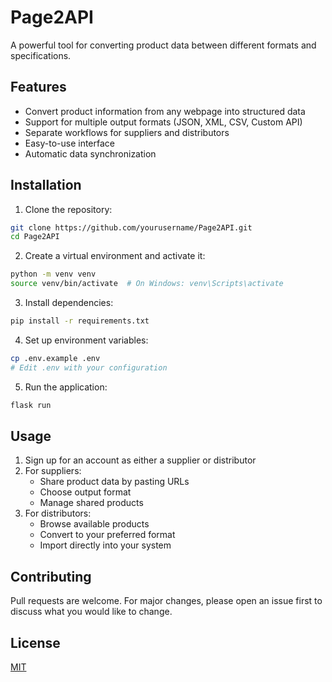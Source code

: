# Page2API

A powerful tool for converting product data between different formats and specifications.

## Features

- Convert product information from any webpage into structured data
- Support for multiple output formats (JSON, XML, CSV, Custom API)
- Separate workflows for suppliers and distributors
- Easy-to-use interface
- Automatic data synchronization

## Installation

1. Clone the repository:
```bash
git clone https://github.com/yourusername/Page2API.git
cd Page2API
```

2. Create a virtual environment and activate it:
```bash
python -m venv venv
source venv/bin/activate  # On Windows: venv\Scripts\activate
```

3. Install dependencies:
```bash
pip install -r requirements.txt
```

4. Set up environment variables:
```bash
cp .env.example .env
# Edit .env with your configuration
```

5. Run the application:
```bash
flask run
```

## Usage

1. Sign up for an account as either a supplier or distributor
2. For suppliers:
   - Share product data by pasting URLs
   - Choose output format
   - Manage shared products
3. For distributors:
   - Browse available products
   - Convert to your preferred format
   - Import directly into your system

## Contributing

Pull requests are welcome. For major changes, please open an issue first to discuss what you would like to change.

## License

[MIT](https://choosealicense.com/licenses/mit/) 